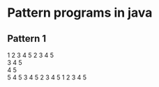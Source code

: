# Pattern programs in java

## Pattern 1
1 2 3 4 5 
 2 3 4 5  
  3 4 5   
   4 5    
    5
   4 5
  3 4 5
 2 3 4 5
1 2 3 4 5
